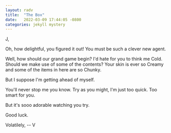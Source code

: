```yaml
---
layout: radv
title:  "The Box"
date:   2022-03-09 17:44:05 -0800
categories: jekyll mystery
---
```



J,

Oh, how delightful, you figured it out! You must be such a clever new agent.

Well, how should our grand game begin? I'd hate for you to think me Cold. Should we make use of some of the contents? Your skin is ever so Creamy and some of the items in here are so Chunky.

But I suppose I'm getting ahead of myself.

You'll never stop me you know. Try as you might, I'm just too quick. Too smart for you.

But it's sooo adorable watching you try.

Good luck.

Volatilely,
-- V